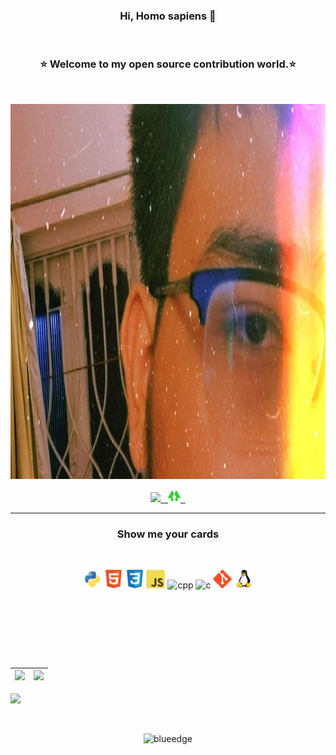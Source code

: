 <h3 align="center">Hi, Homo sapiens 👋</h3>

<br>
<h3 align="center"> ⭐ Welcome to my open source contribution world.⭐</h3>
<br>

<!-- <p align="center">
  <img src="https://github.com/NeerajHazarika/blueedgetechno/blob/patch-1/img/Taekook___Oneshots%20(1).gif" width="950"/>
</p>
 -->
<p align="center">
  <img src="https://github.com/NeerajHazarika/NeerajHazarika/blob/NeerajHazarika-blueedgetechno/github%20readme/photo_2021-10-09_09-49-24.jpg" width="950" height="600"/>
</p>

<p align="center">
 <a target="_blank" href=https://github.com/blueedgetechno>
  <img src=https://img.shields.io/github/followers/NeerajHazarika?label=follow%20me&style=social />
  &nbsp;
</a>
  
  <a target="_blank" href=https://linktr.ee/NeerajHazarika>
  <img src=https://github.com/NeerajHazarika/blueedgetechno/blob/patch-1/img/download.svg width=20 />
  &nbsp;
</a>
  
</p>

<hr>
<h3 align="center">Show me your cards</h3>
<br>

<p align="center">
<img src=https://raw.githubusercontent.com/devicons/devicon/master/icons/python/python-original.svg alt=python width="30" height="30"/>
<img src=https://raw.githubusercontent.com/devicons/devicon/master/icons/html5/html5-original.svg alt=html5 width="30" height="30"/>
<img src=https://raw.githubusercontent.com/devicons/devicon/master/icons/css3/css3-original.svg alt=css3 width="30" height="30"/>
<img src=https://raw.githubusercontent.com/devicons/devicon/master/icons/javascript/javascript-original.svg alt=javascript width="30" height="30"/>
<img src=https://github.com/sahilsingh2402/sahilsingh2402/blob/main/files_ss2402/cpp.svg alt=cpp width="30" height="30"/>
<img src=https://github.com/sahilsingh2402/sahilsingh2402/blob/main/files_ss2402/c-original.svg alt=c width="30" height="30"/>
<img src=https://raw.githubusercontent.com/devicons/devicon/master/icons/git/git-original.svg alt=git width="30" height="30"/>
<img src=https://raw.githubusercontent.com/devicons/devicon/master/icons/linux/linux-original.svg alt=linux width="30" height="30"/>
</p>

<br><br>

<p align="center">
  
<!-- [![willianrod's wakatime stats](https://github-readme-stats.vercel.app/api/wakatime?username=NeerajHazarika)](https://github.com/NeerajHazarika/github-readme-stats) -->
<!--- ![Metrics](https://metrics.lecoq.io/NeerajHazarika?template=classic&notable=1&notable.repositories=true&config.timezone=Asia%2FCalcutta) --->
  
<br>

</p>

<br>

|![](https://github-readme-stats.vercel.app/api?username=NeerajHazarika&&show_icons=true&title_color=ffffff&icon_color=bb2acf&text_color=daf7dc&bg_color=151515)|![](https://github-readme-stats.vercel.app/api/top-langs/?username=NeerajHazarika&layout=compact&theme=tokyonight&langs_count=10)|
|-|-|

![](https://activity-graph.herokuapp.com/graph?username=NeerajHazarika&theme=redical)

<br>
<p align="center"><p align="center"> <img src="https://komarev.com/ghpvc/?username=NeerajHazarika" alt="blueedge"/> </p>  </p>
<br>
